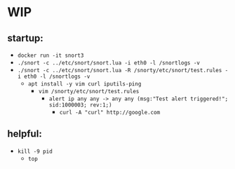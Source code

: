 # WIP

## startup:
- `docker run -it snort3`
- `./snort -c ../etc/snort/snort.lua -i eth0 -l /snortlogs -v`
- `./snort -c ../etc/snort/snort.lua -R /snorty/etc/snort/test.rules -i eth0 -l /snortlogs -v`
    - `apt install -y vim curl iputils-ping`
        - `vim /snorty/etc/snort/test.rules`
            - `alert ip any any -> any any (msg:"Test alert triggered!"; sid:1000003; rev:1;)`
                - `curl -A "curl" http://google.com`

## helpful:
- `kill -9 pid`
    - `top`